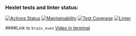 ### Hexlet tests and linter status:
[![Actions Status](https://github.com/Gorodecki/python-project-lvl1/workflows/hexlet-check/badge.svg)](https://github.com/Gorodecki/python-project-lvl1/actions)
[![Maintainability](https://api.codeclimate.com/v1/badges/a99a88d28ad37a79dbf6/maintainability)](https://codeclimate.com/github/codeclimate/codeclimate/maintainability)
[![Test Coverage](https://api.codeclimate.com/v1/badges/a99a88d28ad37a79dbf6/test_coverage)](https://codeclimate.com/github/codeclimate/codeclimate/test_coverage)
[![Linter](https://github.com/Gorodecki/python-project-lvl1/actions/workflows/python.yml/badge.svg)](https://github.com/Gorodecki/python-project-lvl1/actions/workflows/python.yml)

####Link to ```brain_even```
[Video in terminal](https://asciinema.org/a/nWAnbzbyNl1jXS2oxveHYSzbk "asciinema video")